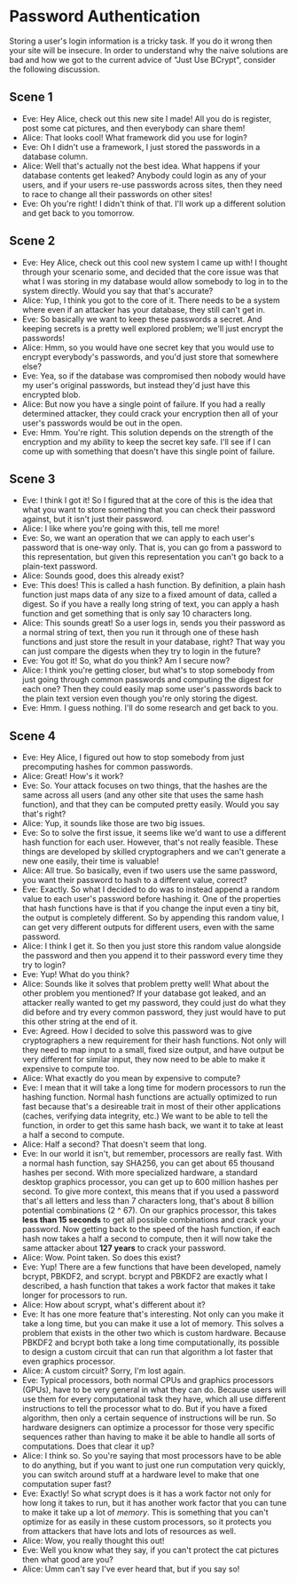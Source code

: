 # Password Authentication
Storing a user's login information is a tricky task. If you do it wrong then
your site will be insecure. In order to understand why the naive solutions are
bad and how we got to the current advice of "Just Use BCrypt", consider the
following discussion.


## Scene 1
- Eve: Hey Alice, check out this new site I made! All you do is register, post
  some cat pictures, and then everybody can share them!
- Alice: That looks cool! What framework did you use for login?
- Eve: Oh I didn't use a framework, I just stored the passwords in a database
  column.
- Alice: Well that's actually not the best idea. What happens if your database
  contents get leaked? Anybody could login as any of your users, and if your
  users re-use passwords across sites, then they need to race to change all
  their passwords on other sites!
- Eve: Oh you're right! I didn't think of that. I'll work up a different
  solution and get back to you tomorrow.

## Scene 2
- Eve: Hey Alice, check out this cool new system I came up with! I thought
  through your scenario some, and decided that the core issue was that what I
  was storing in my database would allow somebody to log in to the system
  directly. Would you say that that's accurate?
- Alice: Yup, I think you got to the core of it. There needs to be a system
  where even if an attacker has your database, they still can't get in.
- Eve: So basically we want to keep these passwords a secret. And keeping
  secrets is a pretty well explored problem; we'll just encrypt the passwords!
- Alice: Hmm, so you would have one secret key that you would use to encrypt
  everybody's passwords, and you'd just store that somewhere else?
- Eve: Yea, so if the database was compromised then nobody would have my user's
  original passwords, but instead they'd just have this encrypted blob.
- Alice: But now you have a single point of failure. If you had a really
  determined attacker, they could crack your encryption then all of your user's
  passwords would be out in the open.
- Eve: Hmm. You're right. This solution depends on the strength of the
  encryption and my ability to keep the secret key safe. I'll see if I can come
  up with something that doesn't have this single point of failure.

## Scene 3
- Eve: I think I got it! So I figured that at the core of this is the idea that
  what you want to store something that you can check their password against,
  but it isn't just their password.
- Alice: I like where you're going with this, tell me more!
- Eve: So, we want an operation that we can apply to each user's password that
  is one-way only. That is, you can go from a password to this representation,
  but given this representation you can't go back to a plain-text password.
- Alice: Sounds good, does this already exist?
- Eve: This does! This is called a hash function. By definition, a plain hash
  function just maps data of any size to a fixed amount of data, called a
  digest. So if you have a really long string of text, you can apply a hash
  function and get something that is only say 10 characters long.
- Alice: This sounds great! So a user logs in, sends you their password as a
  normal string of text, then you run it through one of these hash functions and
  just store the result in your database, right? That way you can just compare
  the digests when they try to login in the future?
- Eve: You got it! So, what do you think? Am I secure now?
- Alice: I think you're getting closer, but what's to stop somebody from just
  going through common passwords and computing the digest for each one? Then
  they could easily map some user's passwords back to the plain text version
  even though you're only storing the digest.
- Eve: Hmm. I guess nothing. I'll do some research and get back to you.

## Scene 4
- Eve: Hey Alice, I figured out how to stop somebody from just precomputing
  hashes for common passwords.
- Alice: Great! How's it work?
- Eve: So. Your attack focuses on two things, that the hashes are the same
  across all users (and any other site that uses the same hash function), and
  that they can be computed pretty easily. Would you say that's right?
- Alice: Yup, it sounds like those are two big issues.
- Eve: So to solve the first issue, it seems like we'd want to use a different
  hash function for each user. However, that's not really feasible. These things
  are developed by skilled cryptographers and we can't generate a new one
  easily, their time is valuable!
- Alice: All true. So basically, even if two users use the same password, you
  want their password to hash to a different value, correct?
- Eve: Exactly. So what I decided to do was to instead append a random value to
  each user's password before hashing it. One of the properties that
  hash functions have is that if you change the input even a tiny bit, the
  output is completely different. So by appending this random value, I can get
  very different outputs for different users, even with the same password.
- Alice: I think I get it. So then you just store this random value alongside
  the password and then you append it to their password every time they try to
  login?
- Eve: Yup! What do you think?
- Alice: Sounds like it solves that problem pretty well! What about the other
  problem you mentioned? If your database got leaked, and an attacker really
  wanted to get my password, they could just do what they did before and try
  every common password, they just would have to put this other string at the
  end of it.
- Eve: Agreed. How I decided to solve this password was to give cryptographers a
  new requirement for their hash functions. Not only will they need to map input
  to a small, fixed size output, and have output be very different for similar
  input, they now need to be able to make it expensive to compute too.
- Alice: What exactly do you mean by expensive to compute?
- Eve: I mean that it will take a long time for modern processors to run the
  hashing function. Normal hash functions are actually optimized to run fast
  because that's a desireable trait in most of their other applications (caches,
  verifying data integrity, etc.) We want to be able to tell the function, in
  order to get this same hash back, we want it to take at least a half a second
  to compute.
- Alice: Half a second? That doesn't seem that long.
- Eve: In our world it isn't, but remember, processors are really fast. With a
  normal hash function, say SHA256, you can get about 65 thousand hashes per
  second. With more specialized hardware, a standard desktop graphics processor,
  you can get up to 600 million hashes per second. To give more context, this
  means that if you used a password that's all letters and less than 7
  characters long, that's about 8 billion potential combinations (2 ^ 67). On
  our graphics processor, this takes **less than 15 seconds** to get all possible
  combinations and crack your password. Now getting back to the speed of the
  hash function, if each hash now takes a half a second to compute, then it will
  now take the same attacker about **127 years** to crack your password.
- Alice: Wow. Point taken. So does this exist?
- Eve: Yup! There are a few functions that have been developed, namely bcrypt,
  PBKDF2, and scrypt. bcrypt and PBKDF2 are exactly what I described, a hash
  function that takes a work factor that makes it take longer for processors to
  run.
- Alice: How about scrypt, what's different about it?
- Eve: It has one more feature that's interesting. Not only can you make it take
  a long time, but you can make it use a lot of memory. This solves a problem
  that exists in the other two which is custom hardware. Because PBKDF2 and
  bcrypt both take a long time computationally, its possible to design a custom
  circuit that can run that algorithm a lot faster that even graphics processor.
- Alice: A custom circuit? Sorry, I'm lost again.
- Eve: Typical processors, both normal CPUs and graphics processors (GPUs), have
  to be very general in what they can do. Because users will use them for every
  computational task they have, which all use different instructions to tell the
  processor what to do. But if you have a fixed algorithm, then only a certain
  sequence of instructions will be run. So hardware designers can optimize a
  processor for those very specific sequences rather than having to make it be
  able to handle all sorts of computations. Does that clear it up?
- Alice: I think so. So you're saying that most processors have to be able to do
  anything, but if you want to just one run computation very quickly, you can
  switch around stuff at a hardware level to make that one computation super
  fast?
- Eve: Exactly! So what scrypt does is it has a work factor not only for how
  long it takes to run, but it has another work factor that you can tune to make
  it take up a lot of *memory*. This is something that you can't optimize for as
  easily in these custom processors, so it protects you from attackers that have
  lots and lots of resources as well.
- Alice: Wow, you really thought this out!
- Eve: Well you know what they say, if you can't protect the cat pictures then
  what good are you?
- Alice: Umm can't say I've ever heard that, but if you say so!
